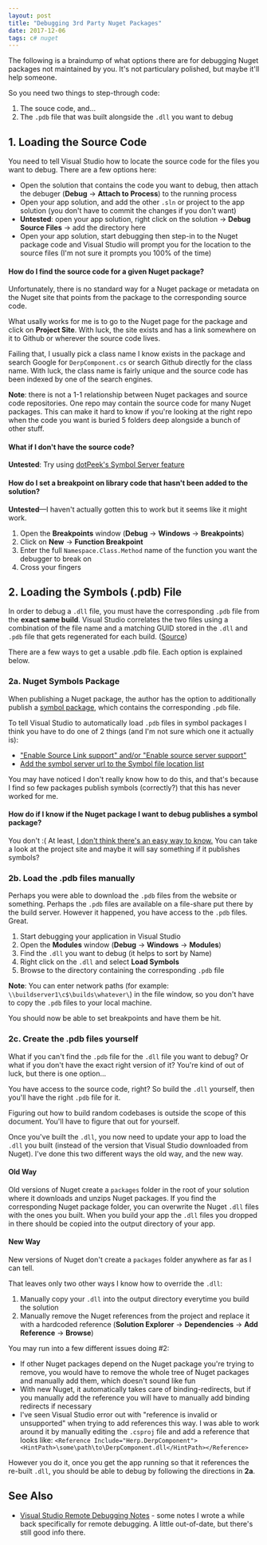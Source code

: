 ```yaml
---
layout: post
title: "Debugging 3rd Party Nuget Packages"
date: 2017-12-06
tags: c# nuget
---
```


The following is a braindump of what options there are for debugging Nuget
packages not maintained by you. It's not particulary polished, but maybe it'll
help someone.

<!--more-->

So you need two things to step-through code:

1. The souce code, and...
2. The `.pdb` file that was built alongside the `.dll` you want to debug

## 1. Loading the Source Code

You need to tell Visual Studio how to locate the source code for the files you
want to debug. There are a few options here:

- Open the solution that contains the code you want to debug, then attach the
  debuger (__Debug__ → __Attach to Process__) to the running process
- Open your app solution, and add the other `.sln` or project to the app
  solution  (you don't have to commit the changes if you don't want)
- __Untested__: open your app solution, right click on the solution → __Debug
  Source Files__ → add the directory here
- Open your app solution, start debugging then step-in to the Nuget package
  code and Visual Studio will prompt you for the location to the source files
  (I'm not sure it prompts you 100% of the time)

#### How do I find the source code for a given Nuget package?

Unfortunately, there is no standard way for a Nuget package or metadata on the
Nuget site that points from the package to the corresponding source code.

What usally works for me is to go to the Nuget page for the package and click
on __Project Site__. With luck, the site exists and has a link somewhere on it
to Github or wherever the source code lives.

Failing that, I usually pick a class name I know exists in the package and
search Google for `DerpComponent.cs` or search Github directly for the class
name. With luck, the class name is fairly unique and the source code has been
indexed by one of the search engines.

__Note__: there is not a 1-1 relationship between Nuget packages and source
code repositories. One repo may contain the source code for many Nuget
packages. This can make it hard to know if you're looking at the right repo
when the code you want is buried 5 folders deep alongside a bunch of other
stuff.

#### What if I don't have the source code?

__Untested__: Try using [dotPeek's Symbol Server
feature](https://www.jetbrains.com/help/decompiler/Using_product_as_a_Symbol_Server.html)

#### How do I set a breakpoint on library code that hasn't been added to the solution?

__Untested__—I haven't actually gotten this to work but it seems like it might
work.

1. Open the __Breakpoints__ window (__Debug__ → __Windows__ → __Breakpoints__)
2. Click on __New__ → __Function Breakpoint__
3. Enter the full `Namespace.Class.Method` name of the function you want the
   debugger to break on
4. Cross your fingers

## 2. Loading the Symbols (.pdb) File

In order to debug a `.dll` file, you must have the corresponding `.pdb` file
from the __exact same build__. Visual Studio correlates the two files using a
combination of the file name and a matching GUID stored in the `.dll` and
`.pdb` file that gets regenerated for each build.
([Source](https://www.wintellect.com/pdb-files-what-every-developer-must-know/))

There are a few ways to get a usable .pdb file. Each option is explained below.

### 2a. Nuget Symbols Package

When publishing a Nuget package, the author has the option to additionally
publish a [symbol
package](https://docs.microsoft.com/en-us/nuget/create-packages/symbol-packages),
which contains the corresponding `.pdb` file.

To tell Visual Studio to automatically load `.pdb` files in symbol packages I
think you have to do one of 2 things (and I'm not sure which one it actually
is):

- ["Enable Source Link support" and/or "Enable source server support"](https://blog.ctaggart.com/2017/03/enable-source-link-support-announcing.html)
- [Add the symbol server url to the Symbol file location list](https://msdn.microsoft.com/en-us/library/ms241613.aspx)

You may have noticed I don't really know how to do this, and that's because I
find so few packages publish symbols (correctly?) that this has never worked
for me.

#### How do if I know if the Nuget package I want to debug publishes a symbol package?

You don't :( At least, [I don't think there's an easy way to
know.](https://stackoverflow.com/q/47680025/27581) You can take a look at the
project site and maybe it will say something if it publishes symbols?

### 2b. Load the .pdb files manually

Perhaps you were able to download the `.pdb` files from the website or
something. Perhaps the `.pdb` files are available on a file-share put there by
the build server. However it happened, you have access to the `.pdb` files. Great.

1. Start debugging your application in Visual Studio
2. Open the __Modules__ window (__Debug__ → __Windows__ → __Modules__)
3. Find the `.dll` you want to debug (it helps to sort by Name)
4. Right click on the `.dll` and select __Load Symbols__
5. Browse to the directory containing the corresponding `.pdb` file

__Note__: You can enter network paths (for example:
`\\buildserver1\c$\builds\whatever\`) in the file window, so you don't have to
copy the `.pdb` files to your local machine.

You should now be able to set breakpoints and have them be hit.

### 2c. Create the .pdb files yourself

What if you can't find the `.pdb` file for the `.dll` file you want to debug?
Or what if you don't have the exact right version of it? You're kind of out of
luck, but there is one option...

You have access to the source code, right? So build the `.dll` yourself, then
you'll have the right `.pdb` file for it.

Figuring out how to build random codebases is outside the scope of this
document. You'll have to figure that out for yourself.

Once you've built the `.dll`, you now need to update your app to load the
`.dll` you built (instead of the version that Visual Studio downloaded from
Nuget). I've done this two different ways the old way, and the new way.

#### Old Way

Old versions of Nuget create a `packages` folder in the root of your solution
where it downloads and unzips Nuget packages. If you find the corresponding
Nuget package folder, you can overwrite the Nuget `.dll` files with the ones
you built. When you build your app the `.dll` files you dropped in there should
be copied into the output directory of your app.

#### New Way

New versions of Nuget don't create a `packages` folder anywhere as far as I can
tell.

That leaves only two other ways I know how to override the `.dll`:

1. Manually copy your `.dll` into the output directory everytime you build the
   solution
2. Manually remove the Nuget references from the project and replace it with a
   hardcoded reference (__Solution Explorer__ → __Dependencies__ → __Add
   Reference__ → __Browse__)

You may run into a few different issues doing #2:

- If other Nuget packages depend on the Nuget package you're trying to remove,
  you would have to remove the whole tree of Nuget packages and manually add
  them, which doesn't sound like fun
- With new Nuget, it automatically takes care of binding-redirects, but if you
  manually add the reference you will have to manually add binding redirects if
  necessary
- I've seen Visual Studio error out with "reference is invalid or unsupported"
  when trying to add references this way. I was able to work around it by
  manually editing the `.csproj` file and add a reference that looks like:
  `<Reference
  Include="Herp.DerpComponent"><HintPath>\some\path\to\DerpComponent.dll</HintPath></Reference>`

However you do it, once you get the app running so that it references the
re-built `.dll`, you should be able to debug by following the directions in
__2a__.

## See Also

- [Visual Studio Remote Debugging
  Notes](https://gist.github.com/mkropat/5fc3cf7d9e83519ed98e) - some notes I
  wrote a while back specifically for remote debugging. A little out-of-date,
  but there's still good info there.
